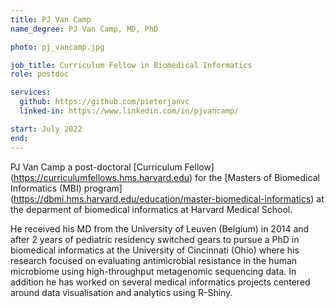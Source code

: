 ```yaml
---
title: PJ Van Camp
name_degree: PJ Van Camp, MD, PhD

photo: pj_vancamp.jpg

job_title: Curriculum Fellow in Biomedical Informatics
role: postdoc

services:
  github: https://github.com/pieterjanvc
  linked-in: https://www.linkedin.com/in/pjvancamp/

start: July 2022
end:
---
```

PJ Van Camp a post-doctoral [Curriculum Fellow] (https://curriculumfellows.hms.harvard.edu) for the [Masters of Biomedical Informatics (MBI) program] (https://dbmi.hms.harvard.edu/education/master-biomedical-informatics) at the deparment of biomedical informatics at Harvard Medical School.

He received his MD from the University of Leuven (Belgium) in 2014 and after 2 years of pediatric residency switched gears to pursue a PhD in biomedical informatics at the University of Cincinnati (Ohio) where his research focused on evaluating antimicrobial resistance in the human microbiome using high-throughput metagenomic sequencing data. In addition he has worked on several medical informatics projects centered around data visualisation and analytics using R-Shiny.
